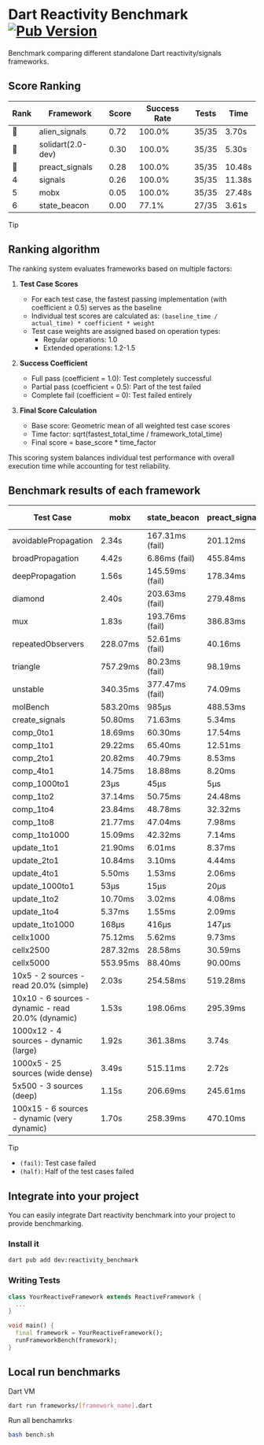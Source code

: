 # Dart Reactivity Benchmark [![Pub Version](https://img.shields.io/pub/v/reactivity_benchmark)](https://pub.dev/packages/reactivity_benchmark)

Benchmark comparing different standalone Dart reactivity/signals frameworks.

## Score Ranking

<!-- ranking start -->
| Rank | Framework | Score | Success Rate | Tests | Time |
|------|-----------|-------|--------------|-------|------|
| 🥇 | alien_signals | 0.72 | 100.0% | 35/35 | 3.70s |
| 🥈 | solidart(2.0-dev) | 0.30 | 100.0% | 35/35 | 5.30s |
| 🥉 | preact_signals | 0.28 | 100.0% | 35/35 | 10.48s |
| 4 | signals | 0.26 | 100.0% | 35/35 | 11.38s |
| 5 | mobx | 0.05 | 100.0% | 35/35 | 27.48s |
| 6 | state_beacon | 0.00 | 77.1% | 27/35 | 3.61s |

<!-- ranking end -->

> [!TIP]
> ## Ranking algorithm
>
> The ranking system evaluates frameworks based on multiple factors:
>
> 1. **Test Case Scores**
>    - For each test case, the fastest passing implementation (with coefficient ≥ 0.5) serves as the baseline
>    - Individual test scores are calculated as: `(baseline_time / actual_time) * coefficient * weight`
>    - Test case weights are assigned based on operation types:
>      - Regular operations: 1.0
>      - Extended operations: 1.2-1.5
>
> 2. **Success Coefficient**
>    - Full pass (coefficient = 1.0): Test completely successful
>    - Partial pass (coefficient = 0.5): Part of the test failed
>    - Complete fail (coefficient = 0): Test failed entirely
>
> 3. **Final Score Calculation**
>    - Base score: Geometric mean of all weighted test case scores
>    - Time factor: sqrt(fastest_total_time / framework_total_time)
>    - Final score = base_score * time_factor
>
> This scoring system balances individual test performance with overall execution time while accounting for test reliability.

## Benchmark results of each framework

<!-- test-case start -->
| Test Case | mobx | state_beacon | preact_signals | alien_signals | solidart(2.0-dev) | signals |
|---|---|---|---|---|---|---|
| avoidablePropagation | 2.34s | 167.31ms (fail) | 201.12ms | 191.17ms | 259.49ms | 214.13ms |
| broadPropagation | 4.42s | 6.86ms (fail) | 455.84ms | 354.49ms | 502.13ms | 455.46ms |
| deepPropagation | 1.56s | 145.59ms (fail) | 178.34ms | 128.88ms | 161.40ms | 177.99ms |
| diamond | 2.40s | 203.63ms (fail) | 279.48ms | 235.79ms | 354.16ms | 281.27ms |
| mux | 1.83s | 193.76ms (fail) | 386.83ms | 379.36ms | 442.29ms | 404.89ms |
| repeatedObservers | 228.07ms | 52.61ms (fail) | 40.16ms | 43.92ms | 81.04ms | 46.39ms |
| triangle | 757.29ms | 80.23ms (fail) | 98.19ms | 84.55ms | 114.07ms | 102.38ms |
| unstable | 340.35ms | 377.47ms (fail) | 74.09ms | 61.45ms | 96.56ms | 76.05ms |
| molBench | 583.20ms | 985μs | 488.53ms | 489.92ms | 498.71ms | 484.98ms |
| create_signals | 50.80ms | 71.63ms | 5.34ms | 26.79ms | 80.77ms | 24.66ms |
| comp_0to1 | 18.69ms | 60.30ms | 17.54ms | 8.06ms | 25.83ms | 11.53ms |
| comp_1to1 | 29.22ms | 65.40ms | 12.51ms | 4.35ms | 48.09ms | 28.47ms |
| comp_2to1 | 20.82ms | 40.79ms | 8.53ms | 2.27ms | 23.96ms | 21.66ms |
| comp_4to1 | 14.75ms | 18.88ms | 8.20ms | 9.46ms | 13.20ms | 6.17ms |
| comp_1000to1 | 23μs | 45μs | 5μs | 5μs | 14μs | 8μs |
| comp_1to2 | 37.14ms | 50.75ms | 24.48ms | 20.64ms | 25.01ms | 17.63ms |
| comp_1to4 | 23.84ms | 48.78ms | 32.32ms | 6.70ms | 14.44ms | 10.32ms |
| comp_1to8 | 21.77ms | 47.04ms | 7.98ms | 4.42ms | 19.82ms | 7.06ms |
| comp_1to1000 | 15.09ms | 42.32ms | 7.14ms | 3.45ms | 14.28ms | 4.35ms |
| update_1to1 | 21.90ms | 6.01ms | 8.37ms | 11.86ms | 16.41ms | 10.22ms |
| update_2to1 | 10.84ms | 3.10ms | 4.44ms | 2.22ms | 8.09ms | 4.56ms |
| update_4to1 | 5.50ms | 1.53ms | 2.06ms | 2.46ms | 4.10ms | 2.55ms |
| update_1000to1 | 53μs | 15μs | 20μs | 13μs | 40μs | 25μs |
| update_1to2 | 10.70ms | 3.02ms | 4.08ms | 4.99ms | 8.36ms | 4.51ms |
| update_1to4 | 5.37ms | 1.55ms | 2.09ms | 2.41ms | 4.13ms | 2.57ms |
| update_1to1000 | 168μs | 416μs | 147μs | 47μs | 150μs | 44μs |
| cellx1000 | 75.12ms | 5.62ms | 9.73ms | 7.12ms | 13.75ms | 9.79ms |
| cellx2500 | 287.32ms | 28.58ms | 30.59ms | 19.75ms | 38.20ms | 34.60ms |
| cellx5000 | 553.95ms | 88.40ms | 90.00ms | 47.08ms | 100.14ms | 76.86ms |
| 10x5 - 2 sources - read 20.0% (simple) | 2.03s | 254.58ms | 519.28ms | 236.03ms | 357.75ms | 511.82ms |
| 10x10 - 6 sources - dynamic - read 20.0% (dynamic) | 1.53s | 198.06ms | 295.39ms | 175.71ms | 249.44ms | 282.37ms |
| 1000x12 - 4 sources - dynamic (large) | 1.92s | 361.38ms | 3.74s | 283.31ms | 467.23ms | 3.76s |
| 1000x5 - 25 sources (wide dense) | 3.49s | 515.11ms | 2.72s | 403.38ms | 611.99ms | 3.60s |
| 5x500 - 3 sources (deep) | 1.15s | 206.69ms | 245.61ms | 189.42ms | 259.33ms | 222.28ms |
| 100x15 - 6 sources - dynamic (very dynamic) | 1.70s | 258.39ms | 470.10ms | 260.90ms | 388.88ms | 483.67ms |

<!-- test-case end -->

> [!TIP]
> - `(fail)`: Test case failed
> - `(half)`: Half of the test cases failed

## Integrate into your project

You can easily integrate Dart reactivity benchmark into your project to provide benchmarking.

### Install it

```bash
dart pub add dev:reactivity_benchmark
```

### Writing Tests

```dart
class YourReactiveFramework extends ReactiveFramework {
  ...
}

void main() {
  final framework = YourReactiveFramework();
  runFrameworkBench(framework);
}
```

## Local run benchmarks

Dart VM
```bash
dart run frameworks/[framework_name].dart
```

Run all benchamrks
```bash
bash bench.sh
```
